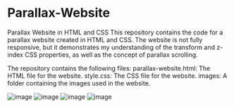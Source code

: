 # Parallax-Website
Parallax Website in HTML and CSS
This repository contains the code for a parallax website created in HTML and CSS. The website is not fully responsive, but it demonstrates my understanding of the transform and z-index CSS properties, as well as the concept of parallax scrolling.

The repository contains the following files:
parallax-website.html: The HTML file for the website.
style.css: The CSS file for the website.
images: A folder containing the images used in the website.

![image](https://github.com/ShivamMaheshwari04/Parallax-Website/assets/118978290/d026e002-38ed-4a60-92a8-c59ee0bd1f68)
![image](https://github.com/ShivamMaheshwari04/Parallax-Website/assets/118978290/022acdcf-9009-40bd-aabe-db66db3ec9de)
![image](https://github.com/ShivamMaheshwari04/Parallax-Website/assets/118978290/187565d0-f6ee-4b67-8680-059ba63688bb)
![image](https://github.com/ShivamMaheshwari04/Parallax-Website/assets/118978290/5358d6a0-7149-46e1-9a26-c04bb9909909)

